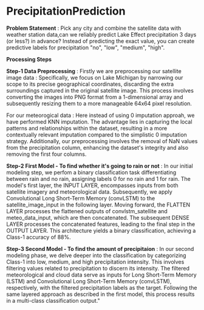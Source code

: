 # PrecipitationPrediction

**Problem Statement** :
Pick any city and combine the satellite data with weather station data,can we reliably predict Lake Effect precipitation 3 days (or less?) in advance? Instead of predicting the exact value, you can create predictive labels for precipitation "no", "low", "medium", "high".

**Processing Steps**

**Step-1 Data Preprocessing** :
Firstly we are preprocessing our satellite image data : Specifically, we focus on Lake Michigan by narrowing our scope to its precise geographical coordinates, discarding the extra surroundings captured in the original satellite image. This process involves converting the images into PNG format from a 1-dimensional array and subsequently resizing them to a more manageable 64x64 pixel resolution.

For our meteorogical data : Here instead of using 0 imputation approah, we have performed KNN imputation. The advantage lies in capturing the local patterns and relationships within the dataset, resulting in a more contextually relevant imputation compared to the simplistic 0 imputation strategy. Additionally, our preprocessing involves the removal of NaN values from the precipitation column, enhancing the dataset's integrity and also removing the first four columns.

**Step-2 First Model - To find whether it's going to rain or not** :
In our initial modeling step, we perfom a binary classification task differentiating between rain and no rain, assigning labels 0 for no rain and 1 for rain. The model's first layer, the INPUT LAYER, encompasses inputs from both satellite imagery and meteorological data. Subsequently, we apply Convolutional Long Short-Term Memory (convLSTM) to the satellite_image_input in the following layer. Moving forward, the FLATTEN LAYER processes the flattened outputs of convlstm_satellite and meteo_data_input, which are then concatenated. The subsequent DENSE LAYER processes the concatenated features, leading to the final step in the OUTPUT LAYER. This architecture yields a binary classification, achieving a Class-1 accuracy of 88%.

**Step-3 Second Model - To find the amount of precipitaion** :
In our second modeling phase, we delve deeper into the classification by categorizing Class-1 into low, medium, and high precipitation intensity. This involves filtering values related to precipitation to discern its intensity. The filtered meteorological and cloud data serve as inputs for Long Short-Term Memory (LSTM) and Convolutional Long Short-Term Memory (convLSTM), respectively, with the filtered precipitation labels as the target. Following the same layered approach as described in the first model, this process results in a multi-class classification output."
